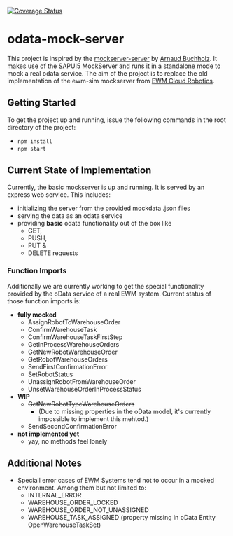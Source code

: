 [![Coverage Status](https://coveralls.io/repos/yschiebelhut/odata-mock-server/badge.svg?branch=master)](https://coveralls.io/r/yschiebelhut/odata-mock-server?branch=master)

# odata-mock-server
This project is inspired by the [mockserver-server](https://github.com/ArnaudBuchholz/mockserver-server) by [Arnaud Buchholz](https://github.com/ArnaudBuchholz).
It makes use of the SAPUI5 MockServer and runs it in a standalone mode to mock a real odata service.
The aim of the project is to replace the old implementation of the ewm-sim mockserver from [EWM Cloud Robotics](https://github.com/SAP/ewm-cloud-robotics).

## Getting Started
To get the project up and running, issue the following commands in the root directory of the project:
* `npm install`
* `npm start`

## Current State of Implementation
Currently, the basic mockserver is up and running. It is served by an express web service.
This includes:
* initializing the server from the provided mockdata .json files
* serving the data as an odata service
* providing **basic** odata functionality out of the box like
    * GET,
    * PUSH,
    * PUT &
    * DELETE
  requests

### Function Imports
Additionally we are currently working to get the special functionality provided by the oData service of a real EWM system.
Current status of those function imports is:
* **fully mocked**
    * AssignRobotToWarehouseOrder
    * ConfirmWarehouseTask
    * ConfirmWarehouseTaskFirstStep
    * GetInProcessWarehouseOrders
    * GetNewRobotWarehouseOrder
    * GetRobotWarehouseOrders
    * SendFirstConfirmationError
    * SetRobotStatus
    * UnassignRobotFromWarehouseOrder
    * UnsetWarehouseOrderInProcessStatus
* **WIP**
    * ~~GetNewRobotTypeWarehouseOrders~~
      * (Due to missing properties in the oData model, it's currently impossible to implement this mehtod.)
    * SendSecondConfirmationError
* **not implemented yet**
    * yay, no methods feel lonely

## Additional Notes
* Speciall error cases of EWM Systems tend not to occur in a mocked environment. Among them but not limited to:
    * INTERNAL_ERROR
    * WAREHOUSE_ORDER_LOCKED
    * WAREHOUSE_ORDER_NOT_UNASSIGNED
    * WAREHOUSE_TASK_ASSIGNED (property missing in oData Entity OpenWarehouseTaskSet)